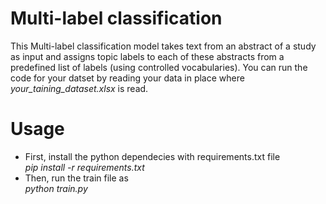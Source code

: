 # Multi-label classification
This Multi-label classification model takes text from an abstract of a study as input and assigns topic labels to each of these abstracts from a predefined list of labels (using controlled vocabularies). You can run the code for your datset by reading your data in place where _your_taining_dataset.xlsx_ is read.

# Usage
* First, install the python dependecies with requirements.txt file  
   _pip install -r requirements.txt_   
* Then, run the train file as    
   _python train.py_
